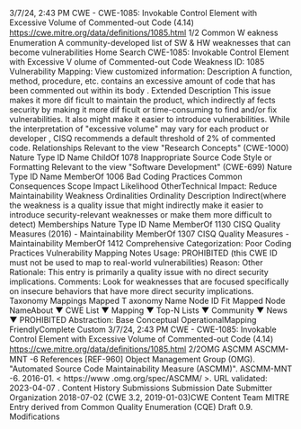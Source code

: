 3/7/24, 2:43 PM CWE - CWE-1085: Invokable Control Element with Excessive Volume of Commented-out Code (4.14)
https://cwe.mitre.org/data/deﬁnitions/1085.html 1/2
Common W eakness Enumeration
A community-developed list of SW & HW weaknesses that can become
vulnerabilities
Home Search
CWE-1085: Invokable Control Element with Excessive V olume of Commented-out
Code
Weakness ID: 1085
Vulnerability Mapping: 
View customized information:
 Description
A function, method, procedure, etc. contains an excessive amount of code that has been commented out within its body .
 Extended Description
This issue makes it more dif ficult to maintain the product, which indirectly af fects security by making it more dif ficult or time-consuming
to find and/or fix vulnerabilities. It also might make it easier to introduce vulnerabilities.
While the interpretation of "excessive volume" may vary for each product or developer , CISQ recommends a default threshold of 2%
of commented code.
 Relationships
 Relevant to the view "Research Concepts" (CWE-1000)
Nature Type ID Name
ChildOf 1078 Inappropriate Source Code Style or Formatting
 Relevant to the view "Software Development" (CWE-699)
Nature Type ID Name
MemberOf 1006 Bad Coding Practices
 Common Consequences
Scope Impact Likelihood
OtherTechnical Impact: Reduce Maintainability
 Weakness Ordinalities
Ordinality Description
Indirect(where the weakness is a quality issue that might indirectly make it easier to introduce security-relevant weaknesses or make
them more difficult to detect)
 Memberships
Nature Type ID Name
MemberOf 1130 CISQ Quality Measures (2016) - Maintainability
MemberOf 1307 CISQ Quality Measures - Maintainability
MemberOf 1412 Comprehensive Categorization: Poor Coding Practices
 Vulnerability Mapping Notes
Usage: PROHIBITED (this CWE ID must not be used to map to real-world vulnerabilities)
Reason: Other
Rationale:
This entry is primarily a quality issue with no direct security implications.
Comments:
Look for weaknesses that are focused specifically on insecure behaviors that have more direct security implications.
 Taxonomy Mappings
Mapped T axonomy Name Node ID Fit Mapped Node NameAbout ▼ CWE List ▼ Mapping ▼ Top-N Lists ▼ Community ▼ News ▼
PROHIBITED
Abstraction: Base
Conceptual OperationalMapping
FriendlyComplete Custom
3/7/24, 2:43 PM CWE - CWE-1085: Invokable Control Element with Excessive Volume of Commented-out Code (4.14)
https://cwe.mitre.org/data/deﬁnitions/1085.html 2/2OMG ASCMM ASCMM-
MNT -6
 References
[REF-960] Object Management Group (OMG). "Automated Source Code Maintainability Measure (ASCMM)". ASCMM-MNT -6.
2016-01. < https://www .omg.org/spec/ASCMM/ >. URL validated: 2023-04-07 .
 Content History
 Submissions
Submission Date Submitter Organization
2018-07-02
(CWE 3.2, 2019-01-03)CWE Content Team MITRE
Entry derived from Common Quality Enumeration (CQE) Draft 0.9.
 Modifications